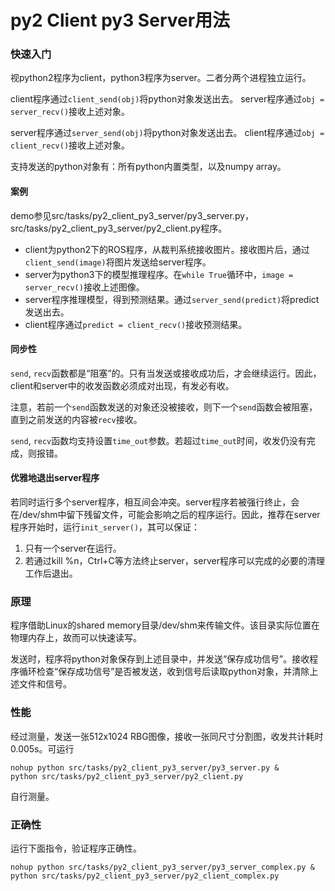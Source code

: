 # py2 Client py3 Server用法

### 快速入门
视python2程序为client，python3程序为server。二者分两个进程独立运行。

client程序通过`client_send(obj)`将python对象发送出去。
server程序通过`obj = server_recv()`接收上述对象。

server程序通过`server_send(obj)`将python对象发送出去。
client程序通过`obj = client_recv()`接收上述对象。

支持发送的python对象有：所有python内置类型，以及numpy array。

#### 案例
demo参见src/tasks/py2_client_py3_server/py3_server.py，src/tasks/py2_client_py3_server/py2_client.py程序。
- client为python2下的ROS程序，从裁判系统接收图片。接收图片后，通过`client_send(image)`将图片发送给server程序。
- server为python3下的模型推理程序。在`while True`循环中，`image = server_recv()`接收上述图像。
- server程序推理模型，得到预测结果。通过`server_send(predict)`将predict发送出去。
- client程序通过`predict = client_recv()`接收预测结果。

#### 同步性
`send`, `recv`函数都是“阻塞”的。只有当发送或接收成功后，才会继续运行。因此，client和server中的收发函数必须成对出现，有发必有收。

注意，若前一个`send`函数发送的对象还没被接收，则下一个`send`函数会被阻塞，直到之前发送的内容被`recv`接收。

`send`, `recv`函数均支持设置`time_out`参数。若超过`time_out`时间，收发仍没有完成，则报错。

#### 优雅地退出server程序
若同时运行多个server程序，相互间会冲突。server程序若被强行终止，会在/dev/shm中留下残留文件，可能会影响之后的程序运行。因此，推荐在server程序开始时，运行`init_server()`，其可以保证：
1. 只有一个server在运行。
2. 若通过kill %n，Ctrl+C等方法终止server，server程序可以完成的必要的清理工作后退出。

### 原理
程序借助Linux的shared memory目录/dev/shm来传输文件。该目录实际位置在物理内存上，故而可以快速读写。

发送时，程序将python对象保存到上述目录中，并发送“保存成功信号”。接收程序循环检查“保存成功信号”是否被发送，收到信号后读取python对象，并清除上述文件和信号。

### 性能
经过测量，发送一张512x1024 RBG图像，接收一张同尺寸分割图，收发共计耗时0.005s。可运行
```shell
nohup python src/tasks/py2_client_py3_server/py3_server.py &
python src/tasks/py2_client_py3_server/py2_client.py
```
自行测量。

### 正确性
运行下面指令，验证程序正确性。
```shell
nohup python src/tasks/py2_client_py3_server/py3_server_complex.py &
python src/tasks/py2_client_py3_server/py2_client_complex.py
```
